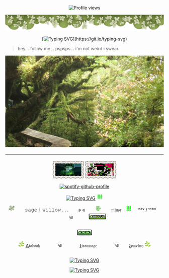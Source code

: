 <p align=center

![Profile views](https://komarev.com/ghpvc/?username=yourusername&label=⪩_⪨_&color=94ae5b&style=plastic) 

<p align=center

![o](68747470733a2f2f36342e6d656469612e74756d626c722e636f6d2f61616535313063373938383437613030623662333435623962626163613530352f313765353663363966666236346638372d31332f733230343878333037322f37303965623637616463323135306.png)

<p align=center

[![Typing SVG](https://readme-typing-svg.demolab.com?font=Fira+Code&duration=2000&pause=1&color=CFD5B0&center=true&vCenter=true&width=435&lines=They+said+grief+was+love+with-;nowhere+to+go.+.+.;but+mine+has+grown+teeth%2C;sharpened+on+loss%2C;and+it+howls+for+vengeance.+.+.)](https://git.io/typing-svg)

>hey... follow me... pspsps... i'm not weird i swear.

<p align=center

![Alt text](Untitled49_20250830134055.jpg)
<hr style="border: none; height: 1px; background-color: #444; margin: 20px 0;">

<p align=center

![stampsbyme](pixil-frame-01.png) ![stampsbyme](pixil-frame-02.png)

<p align=center

[![spotify-github-profile](https://spotify-github-profile.kittinanx.com/api/view?uid=314mut7imtpm6vc6oq3g32g722qy&cover_image=false&theme=novatorem&show_offline=true&background_color=121212&interchange=false&bar_color=6087ab)](https://github.com/kittinan/spotify-github-profile)

<p align=center

[![Typing SVG](https://readme-typing-svg.demolab.com?font=Rubik+Glitch&duration=5&color=CEF368&center=true&vCenter=true&width=435&lines=INFO;INFO;INFO;INFO;INFO;INFO;%E2%98%AF;%F0%92%85%92%F0%92%88%94%F0%92%85%92%F0%92%87%AB%F0%92%84%86;%E2%81%B6%E2%81%B6%E2%81%B6;%E2%81%B6%E2%81%B6%E2%81%B6;NARI;NARI;NARI;NARI;NARI;RESISTANCE;RESISTANCE;RESIST;RESIST;RESIST;RESIST;HER;HER;HER;HER;HER;HER;THEM;THEM;THEM;THEM;THEM)](https://git.io/typing-svg)    ![o](37JGaUe.gif)


<p align=center

![o](U6W0Ya2.gif)⠀ 　  𝚜𝚊𝚐𝚎 ┊ 𝚠𝚒𝚕𝚕𝚘𝚠 .  .  . ⠀ 　⪩ ⪨⠀ 　   ![o](S83DLgq.gif)  ⠀ 　𝔪𝔦𝔫𝔬𝔯 ⠀![o](37JGaUe.gif) 　ᵗʰᵉʸ / ᵗʰᵉᵐ  ⠀ 　  ༄ 　  ⠀ 　![o](unique.gif)

<p align=center

![o](toxic.gif)

<p align=center

![o](5oBV0ok.gif) [𐌀](https://konomiyyoo.atabook.org/)𝔱𝔞𝔟𝔬𝔬𝔨⠀ 　⠀ 　༄⠀ 　⠀ 　[𐌔](https://konomisses.straw.page/)𝔱𝔯𝔞𝔴𝔭𝔞𝔤𝔢⠀ 　⠀ 　༄⠀ 　    [𐌔](https://spacehey.com/lockedtrigger)𝔭𝔞𝔠𝔢𝔥𝔢𝔶 ![o](1p7QTmr.gif)

<p align=center

[![Typing SVG](https://readme-typing-svg.demolab.com?font=Rubik+Glitch&duration=10&pause=5&color=CEF368&center=true&vCenter=true&width=435&lines=JOIN;JOIN;JOIN;JOIN;JOIN;THE;THE;THE;THE;THE;RESISTANCE;RESISTANCE;RESISTANCE;RESISTANCE;RESISTANCE;...+.+.+-.-+%2F+---+..-+.-.+%2F+.-.+.+...-+.+-.+--.+.;...+.+.+-.-+%2F+---+..-+.-.+%2F+.-.+.+...-+.+-.+--.+.;...+.+.+-.-+%2F+---+..-+.-.+%2F+.-.+.+...-+.+-.+--.+.;...+.+.+-.-+%2F+---+..-+.-.+%2F+.-.+.+...-+.+-.+--.+.;...+.+.+-.-+%2F+---+..-+.-.+%2F+.-.+.+...-+.+-.+--.+.;...+.+.+-.-+%2F+---+..-+.-.+%2F+.-.+.+...-+.+-.+--.+.;...+.+.+-.-+%2F+---+..-+.-.+%2F+.-.+.+...-+.+-.+--.+.;...+.+.+-.-+%2F+---+..-+.-.+%2F+.-.+.+...-+.+-.+--.+.;...+.+.+-.-+%2F+---+..-+.-.+%2F+.-.+.+...-+.+-.+--.+.;...+.+.+-.-+%2F+---+..-+.-.+%2F+.-.+.+...-+.+-.+--.+.;...+.+.+-.-+%2F+---+..-+.-.+%2F+.-.+.+...-+.+-.+--.+.;...+.+.+-.-+%2F+---+..-+.-.+%2F+.-.+.+...-+.+-.+--.+.;...+.+.+-.-+%2F+---+..-+.-.+%2F+.-.+.+...-+.+-.+--.+.;...+.+.+-.-+%2F+---+..-+.-.+%2F+.-.+.+...-+.+-.+--.+.;...+.+.+-.-+%2F+---+..-+.-.+%2F+.-.+.+...-+.+-.+--.+.;%F0%92%85%92%F0%92%88%94%F0%92%85%92%F0%92%87%AB%F0%92%84%86;%F0%92%85%92%F0%92%88%94%F0%92%85%92%F0%92%87%AB%F0%92%84%86;%F0%92%85%92%F0%92%88%94%F0%92%85%92%F0%92%87%AB%F0%92%84%86;%E2%83%9D%F0%96%A4%90;%E2%83%9D%F0%96%A4%90)](https://git.io/typing-svg)

<p align=center

[![Typing SVG](https://readme-typing-svg.demolab.com?font=Asimovian&duration=1&pause=1000&color=E8E6B7&center=true&vCenter=true&width=435&lines=DISCORD%3A+raggeddreams.;PM+for+the+cool;fonts+that+change+quickly)](https://git.io/typing-svg)

